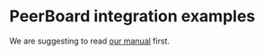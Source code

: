 # PeerBoard integration examples

We are suggesting to read [our manual](https://community.peerboard.com/post/183197627?category=2097967386) first.
